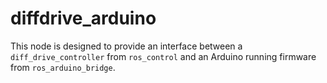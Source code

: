 # diffdrive_arduino


This node is designed to provide an interface between a `diff_drive_controller` from `ros_control` and an Arduino running firmware from `ros_arduino_bridge`.
